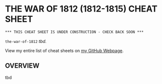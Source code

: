 # THE WAR OF 1812 (1812-1815) CHEAT SHEET

```txt
*** THIS CHEAT SHEET IS UNDER CONSTRUCTION - CHECK BACK SOON ***
```

`the-war-of-1812` _tbd._

View my entire list of cheat sheets on
[my GitHub Webpage](https://jeffdecola.github.io/my-cheat-sheets/).

## OVERVIEW

tbd
